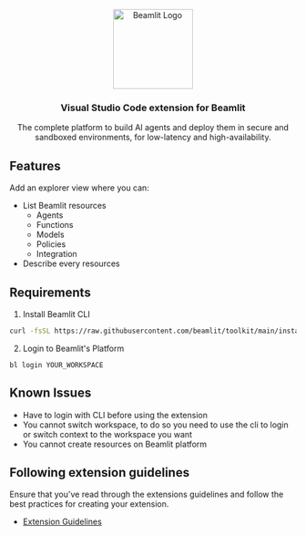 <p align="center">
  <img alt="Beamlit Logo" src="https://beamlit.com/logo_short.png" height="140" />
  <h3 align="center">Visual Studio Code extension for Beamlit</h3>
  <p align="center">The complete platform to build AI agents and deploy them in secure
and sandboxed environments, for low-latency and high-availability.</p>
</p>

## Features

Add an explorer view where you can:
- List Beamlit resources
  - Agents
  - Functions
  - Models
  - Policies
  - Integration
- Describe every resources

## Requirements

1. Install Beamlit CLI
```bash
curl -fsSL https://raw.githubusercontent.com/beamlit/toolkit/main/install.sh | BINDIR=$HOME/.local/bin sh
```
2. Login to Beamlit's Platform
```
bl login YOUR_WORKSPACE
```

## Known Issues

- Have to login with CLI before using the extension
- You cannot switch workspace, to do so you need to use the cli to login or switch context to the workspace you want
- You cannot create resources on Beamlit platform

## Following extension guidelines

Ensure that you've read through the extensions guidelines and follow the best practices for creating your extension.

* [Extension Guidelines](https://code.visualstudio.com/api/references/extension-guidelines)
